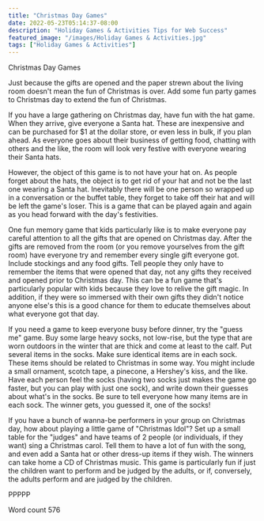 ```yaml
---
title: "Christmas Day Games"
date: 2022-05-23T05:14:37-08:00
description: "Holiday Games & Activities Tips for Web Success"
featured_image: "/images/Holiday Games & Activities.jpg"
tags: ["Holiday Games & Activities"]
---
```


Christmas Day Games

Just because the gifts are opened and the paper strewn about the living room doesn't mean the fun of Christmas is over. Add some fun party games to Christmas day to extend the fun of Christmas.

If you have a large gathering on Christmas day, have fun with the hat game. When they arrive, give everyone a Santa hat. These are inexpensive and can be purchased for $1 at the dollar store, or even less in bulk, if you plan ahead. As everyone goes about their business of getting food, chatting with others and the like, the room will look very festive with everyone wearing their Santa hats.

However, the object of this game is to not have your hat on. As people forget about the hats, the object is to get rid of your hat and not be the last one wearing a Santa hat. Inevitably there will be one person so wrapped up in a conversation or the buffet table, they forget to take off their hat and will be left the game's loser. This is a game that can be played again and again as you head forward with the day's festivities. 

One fun memory game that kids particularly like is to make everyone pay careful attention to all the gifts that are opened on Christmas day. After the gifts are removed from the room (or you remove yourselves from the gift room) have everyone try and remember every single gift everyone got. Include stockings and any food gifts. Tell people they only have to remember the items that were opened that day, not any gifts they received and opened prior to Christmas day. This can be a fun game that's particularly popular with kids because they love to relive the gift magic. In addition, if they were so immersed with their own gifts they didn't notice anyone else's this is a good chance for them to educate themselves about what everyone got that day. 

If you need a game to keep everyone busy before dinner, try the "guess me" game. Buy some large heavy socks, not low-rise, but the type that are worn outdoors in the winter that are thick and come at least to the calf. Put several items in the socks. Make sure identical items are in each sock. These items should be related to Christmas in some way. You might include a small ornament, scotch tape, a pinecone, a Hershey's kiss, and the like. Have each person feel the socks (having two socks just makes the game go faster, but you can play with just one sock), and write down their guesses about what's in the socks. Be sure to tell everyone how many items are in each sock. The winner gets, you guessed it, one of the socks!

If you have a bunch of wanna-be performers in your group on Christmas day, how about playing a little game of "Christmas Idol"? Set up a small table for the "judges" and have teams of 2 people (or individuals, if they want) sing a Christmas carol. Tell them to have a lot of fun with the song, and even add a Santa hat or other dress-up items if they wish. The winners can take home a CD of Christmas music. This game is particularly fun if just the children want to perform and be judged by the adults, or if, conversely, the adults perform and are judged by the children. 

PPPPP

Word count 576





